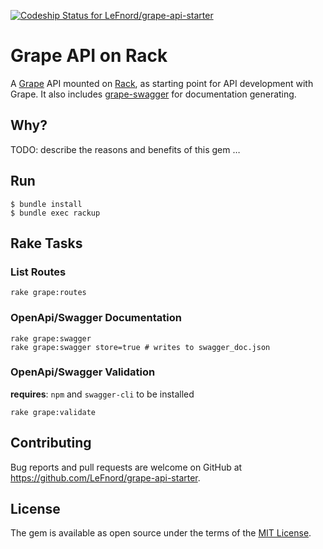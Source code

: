 [ ![Codeship Status for LeFnord/grape-api-starter](https://codeship.com/projects/12350290-4232-0134-4db1-5a9bff506e9c/status?branch=master)](https://codeship.com/projects/168124)

# Grape API on Rack

A [Grape](http://github.com/ruby-grape/grape) API mounted on [Rack](https://github.com/rack/rack), as starting point for API development with Grape. It also includes [grape-swagger](http://github.com/ruby-grape/grape-swagger) for documentation generating.

## Why?

TODO: describe the reasons and benefits of this gem …

## Run

```
$ bundle install
$ bundle exec rackup
```

## Rake Tasks

### List Routes

```
rake grape:routes
```

### OpenApi/Swagger Documentation

```
rake grape:swagger
rake grape:swagger store=true # writes to swagger_doc.json
```

### OpenApi/Swagger Validation

**requires**: `npm` and `swagger-cli` to be installed

```
rake grape:validate
```

## Contributing

Bug reports and pull requests are welcome on GitHub at https://github.com/LeFnord/grape-api-starter.


## License

The gem is available as open source under the terms of the [MIT License](LICENSE).
